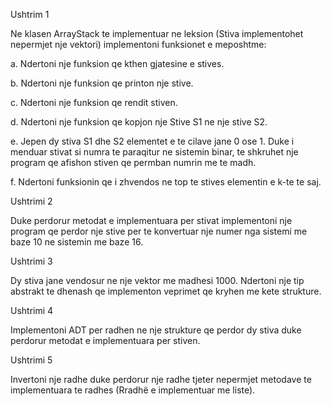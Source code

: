 Ushtrim 1

Ne klasen ArrayStack te implementuar ne leksion (Stiva implementohet nepermjet nje vektori) implementoni funksionet e meposhtme:

a. Ndertoni nje funksion qe kthen gjatesine e stives.

b. Ndertoni nje funksion qe printon nje stive.

c. Ndertoni nje funksion qe rendit stiven.

d. Ndertoni nje funksion qe kopjon nje Stive S1 ne nje stive S2.

e. Jepen dy stiva S1 dhe S2 elementet e te cilave jane 0 ose 1. Duke i menduar stivat si numra te paraqitur ne sistemin binar, te shkruhet nje program qe afishon stiven qe permban numrin me te madh.

f. Ndertoni funksionin qe i zhvendos ne top te stives elementin e k-te te saj.

Ushtrimi 2

Duke perdorur metodat e implementuara per stivat implementoni nje program qe perdor nje stive per te konvertuar nje numer nga sistemi me baze 10 ne sistemin me baze 16.

Ushtrimi 3

Dy stiva jane vendosur ne nje vektor me madhesi 1000. Ndertoni nje tip abstrakt te dhenash qe implementon veprimet qe kryhen me kete strukture.

Ushtrimi 4

Implementoni ADT per radhen ne nje strukture qe perdor dy stiva duke perdorur metodat e
implementuara per stiven.

Ushtrimi 5

Invertoni nje radhe duke perdorur nje radhe tjeter nepermjet metodave te implementuara te radhes (Rradhë e implementuar me liste).
